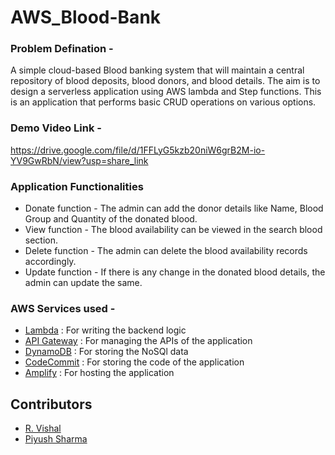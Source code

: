 # AWS_Blood-Bank

### Problem Defination - 
A simple cloud-based Blood banking system that will maintain a central repository of blood deposits, blood donors, and blood details. The aim is to design a serverless application using AWS lambda and Step functions. This is an application that performs basic CRUD operations on various options.

### Demo Video Link - 
https://drive.google.com/file/d/1FFLyG5kzb20niW6grB2M-io-YV9GwRbN/view?usp=share_link

### Application Functionalities
* Donate function - The admin can add the donor details like Name, Blood Group and Quantity of the donated blood.
* View function - The blood availability can be viewed in the search blood section.
* Delete function - The admin can delete the blood availability records accordingly.
* Update function - If there is any change in the donated blood details, the admin can update the same.

### AWS Services used - 
* [Lambda](https://flutter.dev/) : For writing the backend logic
* [API Gateway](https://flutter.dev/) : For managing the APIs of the application
* [DynamoDB](https://flutter.dev/) : For storing the NoSQl data
* [CodeCommit](https://flutter.dev/) : For storing the code of the application
* [Amplify](https://flutter.dev/) : For hosting the application

## Contributors 
- [R. Vishal](https://github.com/vishalr-22)
- [Piyush Sharma](https://github.com/TigerAtGit)



